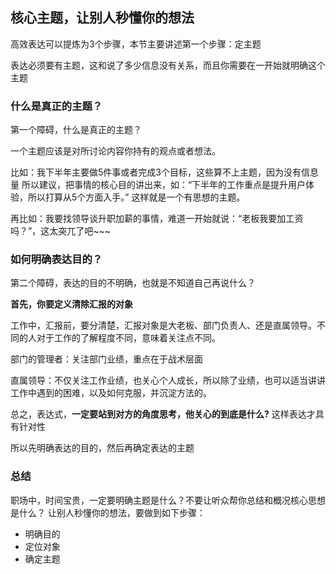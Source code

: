 ## 核心主题，让别人秒懂你的想法

高效表达可以提炼为3个步骤，本节主要讲述第一个步骤：定主题

表达必须要有主题，这和说了多少信息没有关系，而且你需要在一开始就明确这个主题
### 什么是真正的主题？
第一个障碍，什么是真正的主题？

一个主题应该是对所讨论内容你持有的观点或者想法。

比如：我下半年主要做5件事或者完成3个目标，这些算不上主题，因为没有信息量
所以建议，把事情的核心目的讲出来，如：“下半年的工作重点是提升用户体验，所以打算从5个方面入手。” 这样就是一个有思想的主题。

再比如：我要找领导谈升职加薪的事情，难道一开始就说：“老板我要加工资吗？”，这太突兀了吧~~~

### 如何明确表达目的？

第二个障碍，表达的目的不明确，也就是不知道自己再说什么？

**首先，你要定义清除汇报的对象**

工作中，汇报前，要分清楚，汇报对象是大老板、部门负责人、还是直属领导。不同的人对于工作的了解程度不同，意味着关注点不同。

部门的管理者：关注部门业绩，重点在于战术层面

直属领导：不仅关注工作业绩，也关心个人成长，所以除了业绩，也可以适当讲讲工作中遇到的困难，以及如何克服，并沉淀方法的。

总之，表达式，**一定要站到对方的角度思考，他关心的到底是什么?** 这样表达才具有针对性

所以先明确表达的目的，然后再确定表达的主题

### 总结

职场中，时间宝贵，一定要明确主题是什么？不要让听众帮你总结和概况核心思想是什么？
让别人秒懂你的想法，要做到如下步骤：

  - 明确目的
  - 定位对象
  - 确定主题

